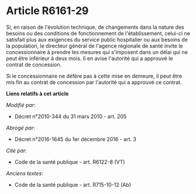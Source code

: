 # Article R6161-29

Si, en raison de l'évolution technique, de changements dans la nature des besoins ou des conditions de fonctionnement de
l'établissement, celui-ci ne satisfait plus aux exigences du service public hospitalier ou aux besoins de la population, le
directeur général de l'agence régionale de santé  invite le concessionnaire à prendre les mesures qui s'imposent dans un
délai qui ne peut être inférieur à deux mois. Il en avise l'autorité qui a approuvé le contrat de concession.

Si le concessionnaire ne défère pas à cette mise en demeure, il peut être mis fin au contrat de concession par l'autorité qui
a approuvé ce contrat.

**Liens relatifs à cet article**

_Modifié par_:

  - Décret n°2010-344 du 31 mars 2010 - art. 205

_Abrogé par_:

  - Décret n°2016-1645 du 1er décembre 2016 - art. 3

_Cité par_:

  - Code de la santé publique - art. R6122-8 (VT)

_Anciens textes_:

  - Code de la santé publique - art. R715-10-12 (Ab)

